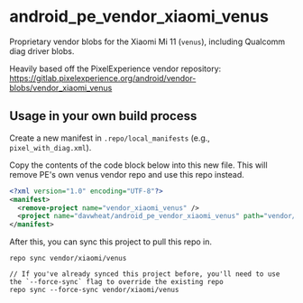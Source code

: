 # android_pe_vendor_xiaomi_venus

Proprietary vendor blobs for the Xiaomi Mi 11 (`venus`), including Qualcomm diag driver blobs.

Heavily based off the PixelExperience vendor repository: https://gitlab.pixelexperience.org/android/vendor-blobs/vendor_xiaomi_venus

## Usage in your own build process

Create a new manifest in `.repo/local_manifests` (e.g., `pixel_with_diag.xml`).

Copy the contents of the code block below into this new file. This will remove PE's own venus vendor repo and use this repo instead.

```xml
<?xml version="1.0" encoding="UTF-8"?>
<manifest>
  <remove-project name="vendor_xiaomi_venus" />
  <project name="davwheat/android_pe_vendor_xiaomi_venus" path="vendor/xiaomi/venus" remote="github" revision="twelve" />
</manifest>
```

After this, you can sync this project to pull this repo in.

```
repo sync vendor/xiaomi/venus

// If you've already synced this project before, you'll need to use the `--force-sync` flag to override the existing repo
repo sync --force-sync vendor/xiaomi/venus
```
